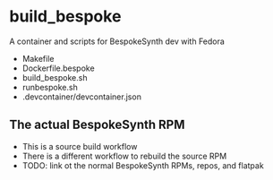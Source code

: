 # build_bespoke

A container and scripts for BespokeSynth dev with Fedora

- Makefile
- Dockerfile.bespoke
- build_bespoke.sh
- runbespoke.sh
- .devcontainer/devcontainer.json


## The actual BespokeSynth RPM
- This is a source build workflow
- There is a different workflow to rebuild the source RPM
- TODO: link ot the normal BespokeSynth RPMs, repos, and flatpak
